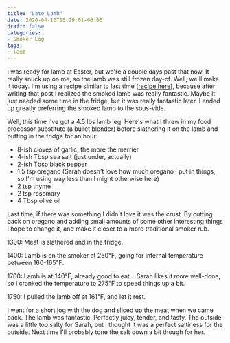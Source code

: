 ```yaml
---
title: "Late Lamb"
date: 2020-04-16T15:29:01-06:00
draft: false
categories:
- Smoker Log
tags:
- lamb
---
```


I was ready for lamb at Easter, but we're a couple days past that now.  It really snuck up on me, so the lamb was still frozen day-of.  Well, we'll make it today.  I'm using a recipe similar to last time ([recipe here](https://www.theblackpeppercorn.com/smoked-leg-of-lamb-boneless/)), because after writing that post I realized the smoked lamb was really fantastic.  Maybe it just needed some time in the fridge, but it was really fantastic later.  I ended up greatly preferring the smoked lamb to the sous-vide.

Well, this time I've got a 4.5 lbs lamb leg.  Here's what I threw in my food processor substitute (a bullet blender) before slathering it on the lamb and putting in the fridge for an hour:

* 8-ish cloves of garlic, the more the merrier
* 4-ish Tbsp sea salt (just under, actually)
* 2-ish Tbsp black pepper
* 1.5 tsp oregano (Sarah doesn't love how much oregano I put in things, so I'm using way less than I might otherwise here)
* 2 tsp thyme
* 2 tsp rosemary
* 4 Tbsp olive oil

Last time, if there was something I didn't love it was the crust.  By cutting back on oregano and adding small amounts of some other interesting things I hope to change it, and make it closer to a more traditional smoker rub.

1300: Meat is slathered and in the fridge.

1400: Lamb is on the smoker at 250℉, going for internal temperature between 160-165℉.

1700: Lamb is at 140℉, already good to eat...  Sarah likes it more well-done, so I cranked the temperature to 275℉ to speed things up a bit.

1750: I pulled the lamb off at 161℉, and let it rest.

I went for a short jog with the dog and sliced up the meat when we came back.  The lamb was fantastic.  Perfectly juicy, tender, and tasty.  The outside was a little too salty for Sarah, but I thought it was a perfect saltiness for the outside.  Next time I'll probably tone the salt down a bit though for her.
